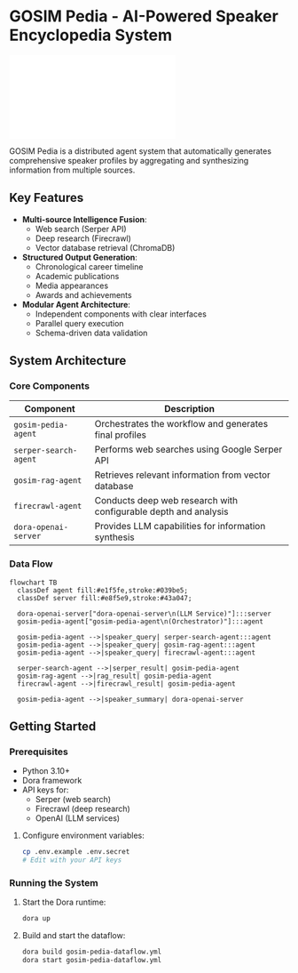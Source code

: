

# GOSIM Pedia - AI-Powered Speaker Encyclopedia System

![Dataflow Architecture](gosim-pedia-dataflow-graph.html)

GOSIM Pedia is a distributed agent system that automatically generates comprehensive speaker profiles by aggregating and synthesizing information from multiple sources.

## Key Features

- **Multi-source Intelligence Fusion**:
  - Web search (Serper API)
  - Deep research (Firecrawl)
  - Vector database retrieval (ChromaDB)
- **Structured Output Generation**:
  - Chronological career timeline
  - Academic publications
  - Media appearances
  - Awards and achievements
- **Modular Agent Architecture**:
  - Independent components with clear interfaces
  - Parallel query execution
  - Schema-driven data validation

## System Architecture

### Core Components

| Component              | Description                                                                 |
|------------------------|-----------------------------------------------------------------------------|
| `gosim-pedia-agent`    | Orchestrates the workflow and generates final profiles                      |
| `serper-search-agent`  | Performs web searches using Google Serper API                               |
| `gosim-rag-agent`      | Retrieves relevant information from vector database                         |
| `firecrawl-agent`      | Conducts deep web research with configurable depth and analysis             |
| `dora-openai-server`   | Provides LLM capabilities for information synthesis                         |

### Data Flow

```mermaid
flowchart TB
  classDef agent fill:#e1f5fe,stroke:#039be5;
  classDef server fill:#e8f5e9,stroke:#43a047;
  
  dora-openai-server["dora-openai-server\n(LLM Service)"]:::server
  gosim-pedia-agent["gosim-pedia-agent\n(Orchestrator)"]:::agent
  
  gosim-pedia-agent -->|speaker_query| serper-search-agent:::agent
  gosim-pedia-agent -->|speaker_query| gosim-rag-agent:::agent
  gosim-pedia-agent -->|speaker_query| firecrawl-agent:::agent
  
  serper-search-agent -->|serper_result| gosim-pedia-agent
  gosim-rag-agent -->|rag_result| gosim-pedia-agent
  firecrawl-agent -->|firecrawl_result| gosim-pedia-agent
  
  gosim-pedia-agent -->|speaker_summary| dora-openai-server
```

## Getting Started

### Prerequisites

- Python 3.10+
- Dora framework
- API keys for:
  - Serper (web search)
  - Firecrawl (deep research)
  - OpenAI (LLM services)



1. Configure environment variables:
   ```bash
   cp .env.example .env.secret
   # Edit with your API keys
   ```

### Running the System

1. Start the Dora runtime:
   ```bash
   dora up
   ```

2. Build and start the dataflow:
   ```bash
   dora build gosim-pedia-dataflow.yml
   dora start gosim-pedia-dataflow.yml
   ```



